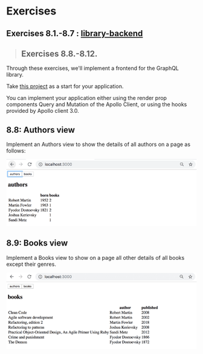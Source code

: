 # Exercises

## Exercises 8.1.-8.7 : [library-backend](https://github.com/jokerinya/fsopen-part8/tree/main/library-backend)

> ## Exercises 8.8.-8.12.

Through these exercises, we'll implement a frontend for the GraphQL library.

Take [this project](https://github.com/fullstack-hy2020/library-frontend) as a start for your application.

You can implement your application either using the render prop components Query and Mutation of the Apollo Client, or using the hooks provided by Apollo client 3.0.

## 8.8: Authors view

Implement an Authors view to show the details of all authors on a page as follows:

![Authors View](./readmeimg/16.png)

## 8.9: Books view

Implement a Books view to show on a page all other details of all books except their genres.

![Book view](./readmeimg/17.png)
